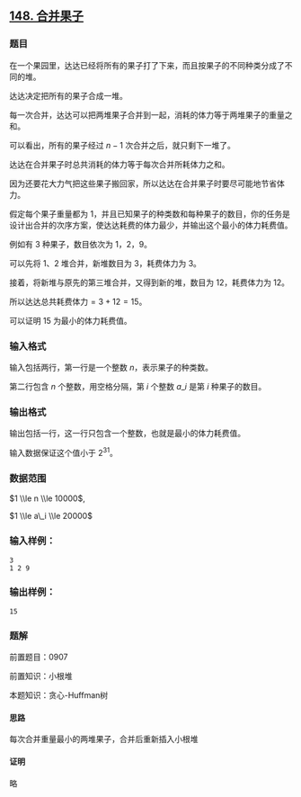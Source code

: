 ## [148\. 合并果子](https://www.acwing.com/problem/content/150/)

### 题目

在一个果园里，达达已经将所有的果子打了下来，而且按果子的不同种类分成了不同的堆。

达达决定把所有的果子合成一堆。

每一次合并，达达可以把两堆果子合并到一起，消耗的体力等于两堆果子的重量之和。

可以看出，所有的果子经过 $n-1$ 次合并之后，就只剩下一堆了。

达达在合并果子时总共消耗的体力等于每次合并所耗体力之和。

因为还要花大力气把这些果子搬回家，所以达达在合并果子时要尽可能地节省体力。

假定每个果子重量都为 $1$，并且已知果子的种类数和每种果子的数目，你的任务是设计出合并的次序方案，使达达耗费的体力最少，并输出这个最小的体力耗费值。

例如有 $3$ 种果子，数目依次为 $1，2，9$。

可以先将 $1、2$ 堆合并，新堆数目为 $3$，耗费体力为 $3$。

接着，将新堆与原先的第三堆合并，又得到新的堆，数目为 $12$，耗费体力为 $12$。

所以达达总共耗费体力$=3+12=15$。

可以证明 $15$ 为最小的体力耗费值。

### 输入格式

输入包括两行，第一行是一个整数 $n$，表示果子的种类数。

第二行包含 $n$ 个整数，用空格分隔，第 $i$ 个整数 $a\_i$ 是第 $i$ 种果子的数目。

### 输出格式

输出包括一行，这一行只包含一个整数，也就是最小的体力耗费值。

输入数据保证这个值小于 $2^{31}$。

### 数据范围

$1 \\le n \\le 10000$,

$1 \\le a\_i \\le 20000$

### 输入样例：

```
3
1 2 9
```

### 输出样例：

```
15
```

### 题解

前置题目：0907

前置知识：小根堆

本题知识：贪心-Huffman树

#### 思路

每次合并重量最小的两堆果子，合并后重新插入小根堆

#### 证明

略
